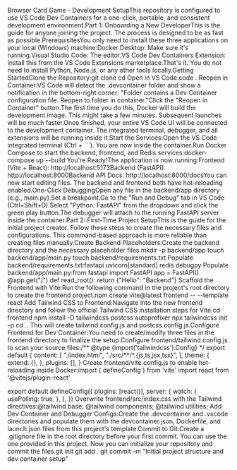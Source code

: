 Browser Card Game - Development SetupThis repository is configured to use VS Code Dev Containers for a one-click, portable, and consistent development environment.Part 1: Onboarding a New DeveloperThis is the guide for anyone joining the project. The process is designed to be as fast as possible.PrerequisitesYou only need to install these three applications on your local (Windows) machine:Docker Desktop: Make sure it's running.Visual Studio Code: The editor.VS Code Dev Containers Extension: Install this from the VS Code Extensions marketplace.That's it. You do not need to install Python, Node.js, or any other tools locally.Getting StartedClone the Repository:git clone <your-repo-url>
cd <your-repo-name>
Open in VS Code:code .
Reopen in Container:VS Code will detect the .devcontainer folder and show a notification in the bottom-right corner: "Folder contains a Dev Container configuration file. Reopen to folder in container."Click the "Reopen in Container" button.The first time you do this, Docker will build the development image. This might take a few minutes. Subsequent launches will be much faster.Once finished, your entire VS Code UI will be connected to the development container. The integrated terminal, debugger, and all extensions will be running inside it.Start the Services:Open the VS Code integrated terminal (Ctrl + ```). You are now inside the container.Run Docker Compose to start the backend, frontend, and Redis services:docker-compose up --build
You're Ready!The application is now running:Frontend (Vite + React): http://localhost:5173Backend (FastAPI): http://localhost:8000Backend API Docs: http://localhost:8000/docsYou can now start editing files. The backend and frontend both have hot-reloading enabled.One-Click DebuggingOpen any file in the backend/app directory (e.g., main.py).Set a breakpoint.Go to the "Run and Debug" tab in VS Code (Ctrl+Shift+D).Select "Python: FastAPI" from the dropdown and click the green play button.The debugger will attach to the running FastAPI server inside the container.Part 2: First-Time Project SetupThis is the guide for the initial project creator. Follow these steps to create the necessary files and configurations. This command-based approach is more reliable than creating files manually.Create Backend Placeholders:Create the backend directory and the necessary placeholder files.mkdir -p backend/app
touch backend/app/main.py
touch backend/requirements.txt
Populate backend/requirements.txt:fastapi
uvicorn[standard]
redis
debugpy
Populate backend/app/main.py:from fastapi import FastAPI
app = FastAPI()
@app.get("/")
def read_root():
return {"Hello": "Backend"}
Scaffold the Frontend with Vite:Run the following command in the project's root directory to create the frontend project.npm create vite@latest frontend -- --template react
Add Tailwind CSS to Frontend:Navigate into the new frontend directory and follow the official Tailwind CSS installation steps for Vite.cd frontend
npm install -D tailwindcss postcss autoprefixer
npx tailwindcss init -p
cd ..
This will create tailwind.config.js and postcss.config.js.Configure Frontend for Dev Container:You need to create/modify three files in the frontend directory to finalize the setup.Configure frontend/tailwind.config.js to scan your source files:/** @type {import('tailwindcss').Config} \*/
export default {
content: [
"./index.html",
"./src/**/\*.{js,ts,jsx,tsx}",
],
theme: {
extend: {},
},
plugins: [],
}
Create frontend/vite.config.js to enable hot-reloading inside Docker:import { defineConfig } from 'vite'
import react from '@vitejs/plugin-react'

export default defineConfig({
plugins: [react()],
server: {
watch: {
usePolling: true,
},
},
})
Overwrite frontend/src/index.css with the Tailwind directives:@tailwind base;
@tailwind components;
@tailwind utilities;
Add Dev Container and Debugger Configs:Create the .devcontainer and .vscode directories and populate them with the devcontainer.json, Dockerfile, and launch.json files from this project's template.Commit to Git:Create a .gitignore file in the root directory before your first commit. You can use the one provided in this project. Now you can initialize your repository and commit the files.git init
git add .
git commit -m "Initial project structure and dev container setup"
